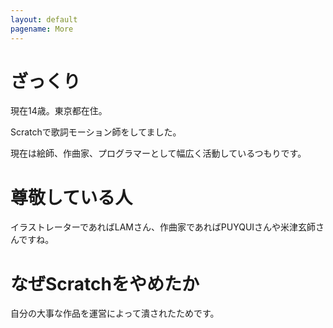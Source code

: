 ```yaml
---
layout: default
pagename: More
---
```

<!--
<script>
function gotomain() {
	if (window.confirm("scratchサイトに移動します")) {
	window.open("https://scratch.mit.edu/users/nyankotrain");
	}
}
</script>
<a href="#" onclick="gotomain()">メインアカウント</a>
-->
# ざっくり

現在14歳。東京都在住。

Scratchで歌詞モーション師をしてました。

現在は絵師、作曲家、プログラマーとして幅広く活動しているつもりです。

# 尊敬している人

イラストレーターであればLAMさん、作曲家であればPUYQUIさんや米津玄師さんですね。

# なぜScratchをやめたか

自分の大事な作品を運営によって潰されたためです。
